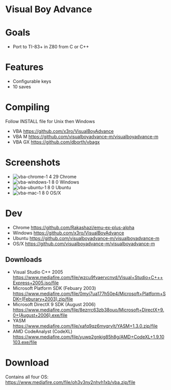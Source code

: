 # Visual Boy Advance

# Goals

* Port to TI-83+ in Z80 from C or C++

# Features

* Configurable keys
* 10 saves

# Compiling

Follow INSTALL file for Unix then Windows

* VBA    https://github.com/x3ro/VisualBoyAdvance
* VBA M  https://github.com/visualboyadvance-m/visualboyadvance-m
* VBA GX https://github.com/dborth/vbagx

# Screenshots

* ![vba-chrome-1 4 29](https://user-images.githubusercontent.com/58202540/112297507-f9786500-8c63-11eb-9328-53e423eef487.png) Chrome
* ![vba-windows-1 8 0](https://user-images.githubusercontent.com/58202540/112297556-0ac17180-8c64-11eb-9bef-4e0855b5802e.png) Windows
* ![vba-ubuntu-1 8 0](https://user-images.githubusercontent.com/58202540/112297618-1c0a7e00-8c64-11eb-8875-32486bc01b74.png) Ubuntu
* ![vba-mac-1 8 0](https://user-images.githubusercontent.com/58202540/112297654-275da980-8c64-11eb-8a70-c5796ecbec8e.png) OS/X

# Dev

* Chrome     https://github.com/Rakashazi/emu-ex-plus-alpha
* Windows    https://github.com/x3ro/VisualBoyAdvance
* Ubuntu     https://github.com/visualboyadvance-m/visualboyadvance-m
* OS/X        https://github.com/visualboyadvance-m/visualboyadvance-m

## Downloads

* Visual Studio C++ 2005                https://www.mediafire.com/file/wzcu9fvaervcnvd/Visual+Studio+C+++Express+2005.iso/file
* Microsoft Platform SDK (Febuary 2003) https://www.mediafire.com/file/0myj7ua177h50e4/Microsoft+Platform+SDK+(Feburary+2003).zip/file
* Microsoft DirectX 9 SDK (August 2006) https://www.mediafire.com/file/8ezrrc63zb38ouo/Microsoft+DirectX+9.0+(August+2006).exe/file
* YASM                                  https://www.mediafire.com/file/xafq9qz6myqrvlt/YASM+1.3.0.zip/file
* AMD CodeAnalyst (CodeXL)              https://www.mediafire.com/file/yuwp2gnkig85h8g/AMD+CodeXL+1.9.10103.exe/file


# Download

Contains all four OS: https://www.mediafire.com/file/oh3v3ny2nhvh1xb/vba.zip/file

